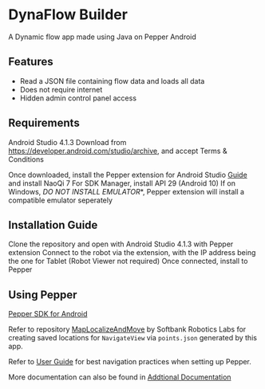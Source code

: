 # DynaFlow Builder
A Dynamic flow app made using Java on Pepper Android

## Features
- Read a JSON file containing flow data and loads all data
- Does not require internet
- Hidden admin control panel access

## Requirements
Android Studio 4.1.3
Download from https://developer.android.com/studio/archive, and accept Terms & Conditions

Once downloaded, install the Pepper extension for Android Studio [Guide](https://qisdk.softbankrobotics.com/sdk/doc/pepper-sdk/ch1_gettingstarted/installation.html) and install NaoQi 7
For SDK Manager, install API 29 (Android 10)
If on Windows, *DO NOT INSTALL EMULATOR**, Pepper extension will install a compatible emulator seperately

## Installation Guide
Clone the repository and open with Android Studio 4.1.3 with Pepper extension
Connect to the robot via the extension, with the IP address being the one for Tablet (Robot Viewer not required)
Once connected, install to Pepper

## Using Pepper
[Pepper SDK for Android](https://qisdk.softbankrobotics.com/sdk/doc/pepper-sdk/index.html)

Refer to repository [MapLocalizeAndMove](https://github.com/softbankrobotics-labs/maplocalizeandmove) by Softbank Robotics Labs for creating saved locations for `NavigateView` via `points.json` generated by this app.

Refer to [User Guide](https://github.com/softbankrobotics-labs/maplocalizeandmove/blob/master/User_Guide-Best_Practices_for_Navigation.md) for best navigation practices when setting up Pepper.

More documentation can also be found in [Addtional Documentation](https://github.com/softbankrobotics-labs/additional-documentation-pepper-running-naoqi-2-9-android-version)